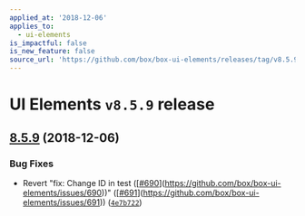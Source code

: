```yaml
---
applied_at: '2018-12-06'
applies_to:
  - ui-elements
is_impactful: false
is_new_feature: false
source_url: 'https://github.com/box/box-ui-elements/releases/tag/v8.5.9'
---
```


# UI Elements `v8.5.9` release

## [8.5.9]([`v8.5.8...v8.5.9`](https://github.com/box/box-ui-elements/compare/`v8.5.8...v8.5.9`)) (2018-12-06)


### Bug Fixes

* Revert "fix: Change ID in test ([[#690](https://github.com/box/box-ui-elements/pull/690)](https://github.com/box/box-ui-elements/issues/690))" ([[#691](https://github.com/box/box-ui-elements/pull/691)](https://github.com/box/box-ui-elements/issues/691)) ([`4e7b722`](https://github.com/box/box-ui-elements/commit[`4e7b722`](https://github.com/box/box-ui-elements/commit/4e7b722)))




